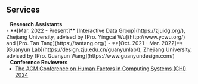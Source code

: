 ## Services

<h4 style="margin:0 10px 0;">Research Assistants</h4>
  - **[Mar. 2022 - Present]** [Interactive Data Group](https://zjuidg.org/), Zhejiang University, advised by [Pro. Yingcai Wu](http://www.ycwu.org/) and [Pro. Tan Tang](https://tantang.org/)
  - **[Oct. 2021 - Mar. 2022]** [Guanyun Lab](https://design.zju.edu.cn/guanyunlab/), Zhejiang University, advised by [Pro. Guanyun Wang](https://www.guanyundesign.com/)

<h4 style="margin:0 10px 0;">Conference Reviewers</h4>

<ul style="margin:0 0 5px;">
  <li><a href="https://dl.acm.org/conference/chi"><autocolor>The ACM Conference on Human Factors in Computing Systems (CHI) 2024</autocolor></a></li>
</ul>
